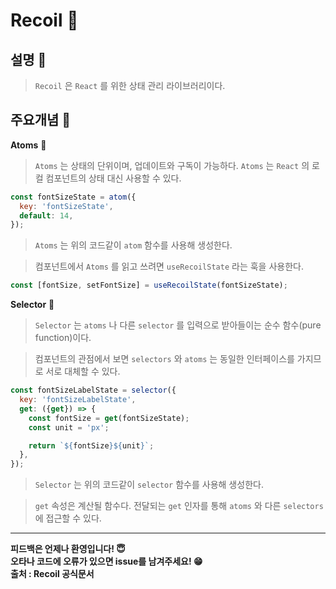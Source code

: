 # Recoil 🛁

## 설명 🛁
> `Recoil` 은 `React` 를 위한 상태 관리 라이브러리이다.

## 주요개념 🛁

**Atoms** 🛁
> `Atoms` 는 상태의 단위이며, 업데이트와 구독이 가능하다. `Atoms` 는 `React` 의 로컬 컴포넌트의 상태 대신 사용할 수 있다.

```javascript
const fontSizeState = atom({
  key: 'fontSizeState',
  default: 14,
});
```
> `Atoms` 는 위의 코드같이 `atom` 함수를 사용해 생성한다.

> 컴포넌트에서 `Atoms` 를 읽고 쓰려면 `useRecoilState` 라는 훅을 사용한다.

```javascript
const [fontSize, setFontSize] = useRecoilState(fontSizeState);
```

**Selector** 🛁
> `Selector` 는 `atoms` 나 다른 `selector` 를 입력으로 받아들이는 순수 함수(pure function)이다. 

> 컴포넌트의 관점에서 보면 `selectors` 와 `atoms` 는 동일한 인터페이스를 가지므로 서로 대체할 수 있다.

```javascript
const fontSizeLabelState = selector({
  key: 'fontSizeLabelState',
  get: ({get}) => {
    const fontSize = get(fontSizeState);
    const unit = 'px';

    return `${fontSize}${unit}`;
  },
});
```
> `Selector` 는 위의 코드같이 `selector` 함수를 사용해 생성한다.

> `get` 속성은 계산될 함수다. 전달되는 `get` 인자를 통해 `atoms` 와 다른 `selectors` 에 접근할 수 있다.

---

**피드백은 언제나 환영입니다! 😇**   
**오타나 코드에 오류가 있으면 issue를 남겨주세요! 😁**   
**출처 : Recoil 공식문서**